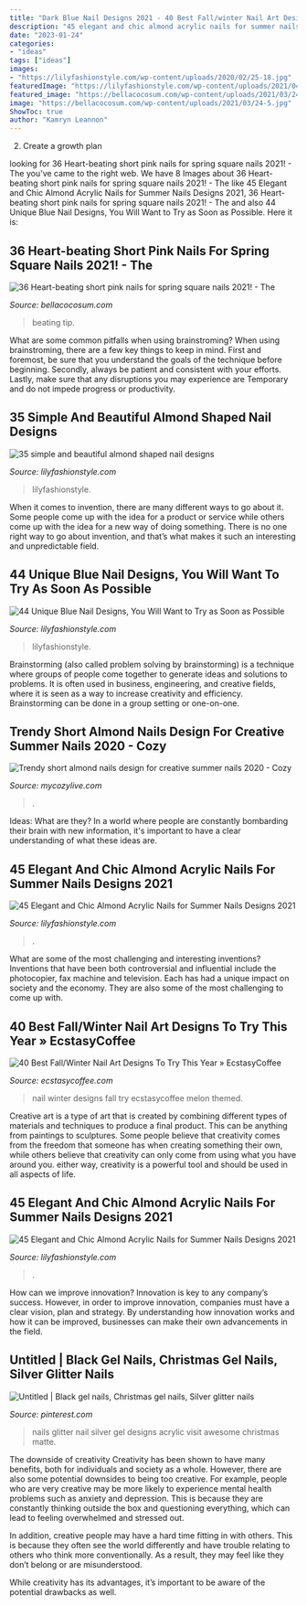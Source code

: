 ```yaml
---
title: "Dark Blue Nail Designs 2021 - 40 Best Fall/winter Nail Art Designs To Try This Year » Ecstasycoffee"
description: "45 elegant and chic almond acrylic nails for summer nails designs 2021"
date: "2023-01-24"
categories:
- "ideas"
tags: ["ideas"]
images:
- "https://lilyfashionstyle.com/wp-content/uploads/2020/02/25-18.jpg"
featuredImage: "https://lilyfashionstyle.com/wp-content/uploads/2021/04/33-4-769x1154.jpg"
featured_image: "https://bellacocosum.com/wp-content/uploads/2021/03/24-5.jpg"
image: "https://bellacocosum.com/wp-content/uploads/2021/03/24-5.jpg"
ShowToc: true
author: "Kamryn Leannon"
---
```



2. Create a growth plan 

	

		
looking for 36 Heart-beating short pink nails for spring square nails 2021! - The you've came to the right web. We have 8 Images about 36 Heart-beating short pink nails for spring square nails 2021! - The like 45 Elegant and Chic Almond Acrylic Nails for Summer Nails Designs 2021, 36 Heart-beating short pink nails for spring square nails 2021! - The and also 44 Unique Blue Nail Designs, You Will Want to Try as Soon as Possible. Here it is:
		
    
## 36 Heart-beating Short Pink Nails For Spring Square Nails 2021! - The

<img loading=lazy src="https://bellacocosum.com/wp-content/uploads/2021/03/24-5.jpg" onerror="this.onerror=null;this.src='https://tse3.mm.bing.net/th?id=OIP.19T9Jn0afR-kX5bjjNp4-AHaJZ&amp;pid=15.1';" alt="36 Heart-beating short pink nails for spring square nails 2021! - The">

_Source: bellacocosum.com_

>beating tip. 

	

What are some common pitfalls when using brainstroming?
When using brainstroming, there are a few key things to keep in mind. First and foremost, be sure that you understand the goals of the technique before beginning. Secondly, always be patient and consistent with your efforts. Lastly, make sure that any disruptions you may experience are Temporary and do not impede progress or productivity.

    
## 35 Simple And Beautiful Almond Shaped Nail Designs

<img loading=lazy src="https://lilyfashionstyle.com/wp-content/uploads/2021/04/33-4-769x1154.jpg" onerror="this.onerror=null;this.src='https://tse1.mm.bing.net/th?id=OIP.gUrL4l83LpXQjiZvNi5dVwHaLH&amp;pid=15.1';" alt="35 simple and beautiful almond shaped nail designs">

_Source: lilyfashionstyle.com_

>lilyfashionstyle. 

	

When it comes to invention, there are many different ways to go about it. Some people come up with the idea for a product or service while others come up with the idea for a new way of doing something. There is no one right way to go about invention, and that’s what makes it such an interesting and unpredictable field.

    
## 44 Unique Blue Nail Designs, You Will Want To Try As Soon As Possible

<img loading=lazy src="https://lilyfashionstyle.com/wp-content/uploads/2020/02/25-18.jpg" onerror="this.onerror=null;this.src='https://tse4.mm.bing.net/th?id=OIP.LvaSOdY5VuCEF0YUP3OSWQHaKx&amp;pid=15.1';" alt="44 Unique Blue Nail Designs, You Will Want to Try as Soon as Possible">

_Source: lilyfashionstyle.com_

>lilyfashionstyle. 

	

Brainstorming (also called problem solving by brainstorming) is a technique where groups of people come together to generate ideas and solutions to problems. It is often used in business, engineering, and creative fields, where it is seen as a way to increase creativity and efficiency. Brainstorming can be done in a group setting or one-on-one.

    
## Trendy Short Almond Nails Design For Creative Summer Nails 2020 - Cozy

<img loading=lazy src="https://mycozylive.com/wp-content/uploads/2020/07/22-1.png" onerror="this.onerror=null;this.src='https://tse2.mm.bing.net/th?id=OIP.8XZmfNz8EPrwVFcBKjBXeQHaKN&amp;pid=15.1';" alt="Trendy short almond nails design for creative summer nails 2020 - Cozy">

_Source: mycozylive.com_

>. 

	

Ideas: What are they?
In a world where people are constantly bombarding their brain with new information, it's important to have a clear understanding of what these ideas are.

    
## 45 Elegant And Chic Almond Acrylic Nails For Summer Nails Designs 2021

<img loading=lazy src="https://lilyfashionstyle.com/wp-content/uploads/2021/06/6-2-683x1024.jpg" onerror="this.onerror=null;this.src='https://tse2.mm.bing.net/th?id=OIP.onY8HL9RigecrEsQdbmHuAHaLG&amp;pid=15.1';" alt="45 Elegant and Chic Almond Acrylic Nails for Summer Nails Designs 2021">

_Source: lilyfashionstyle.com_

>. 

	

What are some of the most challenging and interesting inventions?
Inventions that have been both controversial and influential include the photocopier, fax machine and television. Each has had a unique impact on society and the economy. They are also some of the most challenging to come up with.

    
## 40 Best Fall/Winter Nail Art Designs To Try This Year » EcstasyCoffee

<img loading=lazy src="https://i0.wp.com/www.ecstasycoffee.com/wp-content/uploads/2016/10/Black-and-melon-themed-winter-nail-art.jpg?resize=600%2C744" onerror="this.onerror=null;this.src='https://tse1.mm.bing.net/th?id=OIP.ebHye5IUVyzeJzk62mFDEwHaJL&amp;pid=15.1';" alt="40 Best Fall/Winter Nail Art Designs To Try This Year » EcstasyCoffee">

_Source: ecstasycoffee.com_

>nail winter designs fall try ecstasycoffee melon themed. 

	

Creative art is a type of art that is created by combining different types of materials and techniques to produce a final product. This can be anything from paintings to sculptures. Some people believe that creativity comes from the freedom that someone has when creating something their own, while others believe that creativity can only come from using what you have around you. either way, creativity is a powerful tool and should be used in all aspects of life.

    
## 45 Elegant And Chic Almond Acrylic Nails For Summer Nails Designs 2021

<img loading=lazy src="https://lilyfashionstyle.com/wp-content/uploads/2021/06/43-1-768x1152.jpg" onerror="this.onerror=null;this.src='https://tse2.mm.bing.net/th?id=OIP.5WEM70Rap0VUH90ZO7oyCgHaLH&amp;pid=15.1';" alt="45 Elegant and Chic Almond Acrylic Nails for Summer Nails Designs 2021">

_Source: lilyfashionstyle.com_

>. 

	

How can we improve innovation?
Innovation is key to any company’s success. However, in order to improve innovation, companies must have a clear vision, plan and strategy. By understanding how innovation works and how it can be improved, businesses can make their own advancements in the field.

    
## Untitled | Black Gel Nails, Christmas Gel Nails, Silver Glitter Nails

<img loading=lazy src="https://i.pinimg.com/736x/ae/6f/0c/ae6f0c1b34860616c08bbe7fd1bbc280--black-gel-nails-silver-glitter-nails.jpg" onerror="this.onerror=null;this.src='https://tse3.mm.bing.net/th?id=OIP._VnfgwCUWlEUj2BZzAvY0gHaJ6&amp;pid=15.1';" alt="Untitled | Black gel nails, Christmas gel nails, Silver glitter nails">

_Source: pinterest.com_

>nails glitter nail silver gel designs acrylic visit awesome christmas matte. 

	

The downside of creativity
Creativity has been shown to have many benefits, both for individuals and society as a whole. However, there are also some potential downsides to being too creative.
For example, people who are very creative may be more likely to experience mental health problems such as anxiety and depression. This is because they are constantly thinking outside the box and questioning everything, which can lead to feeling overwhelmed and stressed out.

In addition, creative people may have a hard time fitting in with others. This is because they often see the world differently and have trouble relating to others who think more conventionally. As a result, they may feel like they don’t belong or are misunderstood.

While creativity has its advantages, it’s important to be aware of the potential drawbacks as well.

